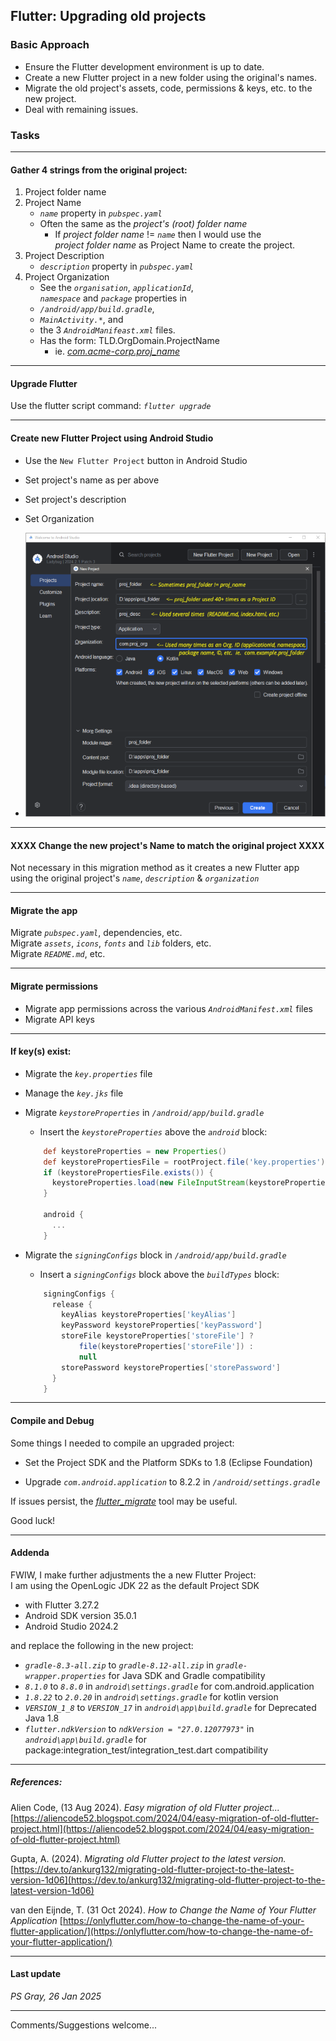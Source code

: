 ## Flutter: Upgrading old projects

### Basic Approach

- Ensure the Flutter development environment is up to date.
- Create a new Flutter project in a new folder using the original's names.
- Migrate the old project's assets, code, permissions & keys, etc. to the new project.
- Deal with remaining issues.

### Tasks

---

#### Gather 4 strings from the original project:

1. Project folder name
2. Project Name
    - _`name`_ property in _`pubspec.yaml`_
    - Often the same as the _project's (root) folder name_
      - If _project folder name_ != _`name`_ then I would use the  
        _project folder name_ as Project Name to create the project.
3. Project Description
    - _`description`_ property in _`pubspec.yaml`_
4. Project Organization  
    - See the _`organisation`_, _`applicationId`_,   
    _`namespace`_ and _`package`_ properties in  
    - _`/android/app/build.gradle`_,  
    - _`MainActivity.*`_, and  
    - the 3 _`AndroidManifeast.xml`_ files.  
    - Has the form: TLD.OrgDomain.ProjectName  
      - ie. [_com.acme-corp.proj_name_]()    

---

#### Upgrade Flutter

Use the flutter script command: _`flutter upgrade`_

---

#### Create new Flutter Project using Android Studio

- Use the `New Flutter Project` button in Android Studio
- Set project's name as per above
- Set project's description
- Set Organization
    

- ![NewFlutter project settings](upgrading_flutter_projects.png)

---

#### XXXX Change the new project's Name to match the original project XXXX

Not necessary in this migration method as it creates a new Flutter app  
using the original project's _`name`_, _`description`_ & _`organization`_

---

#### Migrate the app

Migrate _`pubspec.yaml`_, dependencies, etc.  
Migrate _`assets`_, _`icons`_, _`fonts`_ and _`lib`_ folders, etc.  
Migrate _`README.md`_, etc.

---

#### Migrate permissions

- Migrate app permissions across the various _`AndroidManifest.xml`_ files  
- Migrate API keys

---

#### If key(s) exist:

- Migrate the _`key.properties`_ file
- Manage the _`key.jks`_ file
- Migrate _`keystoreProperties`_ in _`/android/app/build.gradle`_

  - Insert the _`keystoreProperties`_ above the _`android`_ block:

  ```gradle
      def keystoreProperties = new Properties()
      def keystorePropertiesFile = rootProject.file('key.properties')
      if (keystorePropertiesFile.exists()) {
        keystoreProperties.load(new FileInputStream(keystorePropertiesFile))
      }

      android {
        ...
      }
  ```

- Migrate the _`signingConfigs`_ block in _`/android/app/build.gradle`_
  - Insert a _`signingConfigs`_ block above the _`buildTypes`_ block:
  ```gradle
      signingConfigs {
        release {
          keyAlias keystoreProperties['keyAlias']
          keyPassword keystoreProperties['keyPassword']
          storeFile keystoreProperties['storeFile'] ?
              file(keystoreProperties['storeFile']) :
              null
          storePassword keystoreProperties['storePassword']
        }
      }
  ```

---

#### Compile and Debug

Some things I needed to compile an upgraded project:

- Set the Project SDK and the Platform SDKs to 1.8 (Eclipse Foundation)

- Upgrade _`com.android.application`_ to 8.2.2 in _`/android/settings.gradle`_

If issues persist, the _[flutter_migrate](https://pub.dev/packages/flutter_migrate)_ tool may be useful.

Good luck!

---

#### Addenda
FWIW, I make further adjustments the a new Flutter Project:  
I am using the OpenLogic JDK 22 as the default Project SDK  
- with Flutter 3.27.2
- Android SDK version 35.0.1  
- Android Studio 2024.2

and replace the following in the new project:
- _`gradle-8.3-all.zip`_  to  _`gradle-8.12-all.zip`_ in _`gradle-wrapper.properties`_ for Java SDK and Gradle compatibility  
- _`8.1.0`_ to _`8.8.0`_  in _`android\settings.gradle`_ for com.android.application  
- _`1.8.22`_ to _`2.0.20`_ in _`android\settings.gradle`_ for kotlin version  
- _`VERSION_1_8`_ to _`VERSION_17`_ in _`android\app\build.gradle`_ for Deprecated Java 1.8  
- _`flutter.ndkVersion`_ to _`ndkVersion = "27.0.12077973"`_ in _`android\app\build.gradle`_ for package:integration_test/integration_test.dart compatibility

---
##### References:

Alien Code, (13 Aug 2024). _Easy migration of old Flutter project..._  
[https://aliencode52.blogspot.com/2024/04/easy-migration-of-old-flutter-project.html](https://aliencode52.blogspot.com/2024/04/easy-migration-of-old-flutter-project.html)

Gupta, A. (2024). _Migrating old Flutter project to the latest version._ [https://dev.to/ankurg132/migrating-old-flutter-project-to-the-latest-version-1d06](https://dev.to/ankurg132/migrating-old-flutter-project-to-the-latest-version-1d06)

van den Eijnde, T. (31 Oct 2024). _How to Change the Name of Your Flutter Application_ [https://onlyflutter.com/how-to-change-the-name-of-your-flutter-application/](https://onlyflutter.com/how-to-change-the-name-of-your-flutter-application/)

---

#### Last update

_PS Gray, 26 Jan 2025_

---

Comments/Suggestions welcome...
